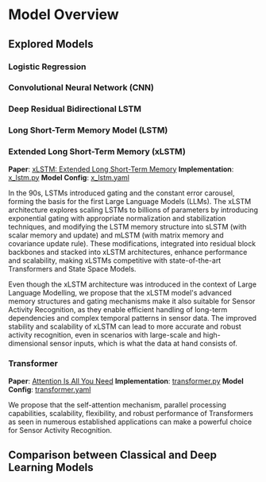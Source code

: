 # Model Overview

## Explored Models

### Logistic Regression

### Convolutional Neural Network (CNN)

### Deep Residual Bidirectional LSTM

### Long Short-Term Memory Model (LSTM)

### Extended Long Short-Term Memory (xLSTM)
**Paper**: [xLSTM: Extended Long Short-Term Memory](https://arxiv.org/abs/2405.04517)
**Implementation**: [x_lstm.py](/src/models/x_lstm.py)
**Model Config**: [x_lstm.yaml](/configs/model/x_lstm.yaml)

In the 90s, LSTMs introduced gating and the constant error carousel, forming the basis for the first Large Language Models (LLMs). The xLSTM architecture explores scaling LSTMs to billions of parameters by introducing exponential gating with appropriate normalization and stabilization techniques, and modifying the LSTM memory structure into sLSTM (with scalar memory and update) and mLSTM (with matrix memory and covariance update rule). These modifications, integrated into residual block backbones and stacked into xLSTM architectures, enhance performance and scalability, making xLSTMs competitive with state-of-the-art Transformers and State Space Models.

Even though the xLSTM architecture was introduced in the context of Large Language Modelling, we propose that the xLSTM model's advanced memory structures and gating mechanisms make it also suitable for Sensor Activity Recognition, as they enable efficient handling of long-term dependencies and complex temporal patterns in sensor data. The improved stability and scalability of xLSTM can lead to more accurate and robust activity recognition, even in scenarios with large-scale and high-dimensional sensor inputs, which is what the data at hand consists of.

### Transformer
**Paper**: [Attention Is All You Need](https://arxiv.org/abs/1706.03762)
**Implementation**: [transformer.py](/src/models/transformer.py)
**Model Config**: [transformer.yaml](/configs/model/transformer.yaml)

We propose that the self-attention mechanism, parallel processing capabilities, scalability, flexibility, and robust performance of Transformers as seen in numerous established applications can make a powerful choice for Sensor Activity Recognition.

## Comparison between Classical and Deep Learning Models
